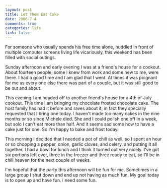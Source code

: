```yaml
--- 
layout: post
title: Let Them Eat Cake
date: 2006-7-4
comments: true
categories: life
link: false
---
```

For someone who usually spends his free time alone, huddled in front of multiple computer screens living life vicariously, this weekend has been filled with social outings.

Sunday afternoon and early evening I was at a friend's house for a cookout. About fourteen people, some I knew from work and some new to me, were there. I had a good time and I am glad that I went. At times it was poignant for me as every one else there was part of a couple, but it was still good to be out and about.

This evening I am headed off to another friend's house for a 4th of July cookout. This time I am bringing my chocolate frosted chocolate cake. The host family has had it before and raves about it; in fact they specially requested that I bring one today. I haven't made too many cakes in the nine months or so since Michele died. She and I could polish one off in a week, but solo I can't eat more than half. And it seems sad some how to have a cake just for one. So I'm happy to bake and frost today.

This morning I decided that I needed a pot of chili as well, so I spent an hour or so chopping a pepper, onion, garlic cloves, and celery, and putting it all together. I had a bowl for lunch and I think it turned out very nicely. I've got six portions left over, three in the freezer and three ready to eat, so I'll be in chili heaven for the next couple of weeks.

I'm hopeful that the party this afternoon will be fun for me. Sometimes in a large group I shut down and end up not having as much fun. My goal today is to open up and have fun. I need some fun.
